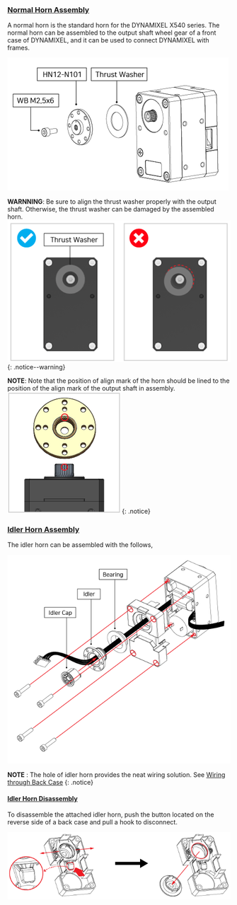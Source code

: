 
### [Normal Horn Assembly](#normal-horn-assembly)

A normal horn is the standard horn for the DYNAMIXEL X540 series. The normal horn can be assembled to the output shaft wheel gear of a front case of DYNAMIXEL, and it can be used to connect DYNAMIXEL with frames. 

![Horn_Assembly](/assets/images/dxl/x/x430/hn12-n101_assembly.png)

**WARNNING**: Be sure to align the thrust washer properly with the output shaft. Otherwise, the thrust washer can be damaged by the assembled horn.  
  ![HowTo_Thrust_Washer](/assets/images/dxl/x/assembly_common/thrust_washer_02.png)
{: .notice--warning}

**NOTE**: Note that the position of align mark of the horn should be lined to the position of the align mark of the output shaft in assembly.  
  ![Horn_Marking](/assets/images/dxl/x/assembly_common/horn_assembly_marking.png)
{: .notice}

### [Idler Horn Assembly](#idler-horn-assembly)

The idler horn can be assembled with the follows, 

![HowTo_Idler_Assembly](/assets/images/dxl/x/assembly_common/idler_assembly.png)

**NOTE** : The hole of idler horn provides the neat wiring solution. See [Wiring through Back Case](#wiring-through-back-case)
{: .notice}

#### [Idler Horn Disassembly](#idler-horn-disassembly)

To disassemble the attached idler horn, push the button located on the reverse side of a back case and pull a hook to disconnect.

![HowTo_Idler_Disassembly](/assets/images/dxl/x/assembly_common/idler_disassably.png)

